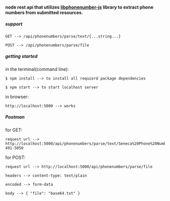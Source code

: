 #### node rest api that utilizes [libphonenumber-js](https://github.com/catamphetamine/libphonenumber-js) library to extract phone numbers from submitted resources.

##### support

```
GET --> /api/phonenumbers/parse/text/{...string...}

POST --> /api/phonenumbers/parse/file
```

##### getting started

in the terminal(command line):

```
$ npm install --> to install all requierd package dependencies

$ npm start --> to start localhost server
```

in browser:

```
http://localhost:5000 --> works
```

##### Postman

for GET:

```
request url --> http://localhost:5000/api/phonenumbers/parse/text/Seneca%20Phone%20Number%3A%20416-491-5050
```

for POST: 
```
request url --> http://localhost:5000/api/phonenumbers/parse/file

headers --> content-type: text/plain

encoded --> form-data

body --> { "file": "base64.txt" }
```
